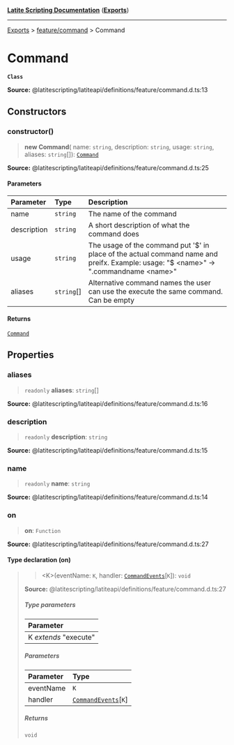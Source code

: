 [**Latite Scripting Documentation**](../../README.md) ([**Exports**](../../exports.md))

---

[Exports](../../exports.md) > [feature/command](../index.md) > Command

# Command

**`Class`**

**Source:** @latitescripting/latiteapi/definitions/feature/command.d.ts:13

## Constructors

### constructor()

> **new Command**(
> name: `string`,
> description: `string`,
> usage: `string`,
> aliases: `string`[]): [`Command`](class.Command.md)

**Source:** @latitescripting/latiteapi/definitions/feature/command.d.ts:25

#### Parameters

| Parameter   | Type       | Description                                                                                                                               |
| :---------- | :--------- | :---------------------------------------------------------------------------------------------------------------------------------------- |
| name        | `string`   | The name of the command                                                                                                                   |
| description | `string`   | A short description of what the command does                                                                                              |
| usage       | `string`   | The usage of the command put '$' in place of the actual command name and preifx. Example: usage: "$ \<name\>" -\> ".commandname \<name\>" |
| aliases     | `string`[] | Alternative command names the user can use the execute the same command. Can be empty                                                     |

#### Returns

[`Command`](class.Command.md)

## Properties

### aliases

> `readonly` **aliases**: `string`[]

**Source:** @latitescripting/latiteapi/definitions/feature/command.d.ts:16

### description

> `readonly` **description**: `string`

**Source:** @latitescripting/latiteapi/definitions/feature/command.d.ts:15

### name

> `readonly` **name**: `string`

**Source:** @latitescripting/latiteapi/definitions/feature/command.d.ts:14

### on

> **on**: `Function`

**Source:** @latitescripting/latiteapi/definitions/feature/command.d.ts:27

#### Type declaration (on)

> > \<K\>(eventName: `K`, handler: [`CommandEvents`](../interfaces/interface.CommandEvents.md)[`K`]): `void`
>
> **Source:** @latitescripting/latiteapi/definitions/feature/command.d.ts:27
>
> ##### Type parameters
>
> | Parameter             |
> | :-------------------- |
> | K _extends_ "execute" |
>
> ##### Parameters
>
> | Parameter | Type                                                             |
> | :-------- | :--------------------------------------------------------------- |
> | eventName | `K`                                                              |
> | handler   | [`CommandEvents`](../interfaces/interface.CommandEvents.md)[`K`] |
>
> ##### Returns
>
> `void`
